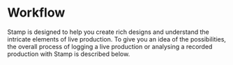 # Workflow

Stamp is designed to help you create rich designs and understand the intricate elements of live production. To give you an idea of the possibilities, the overall process of logging a live production or analysing a recorded production with Stamp is described below.
